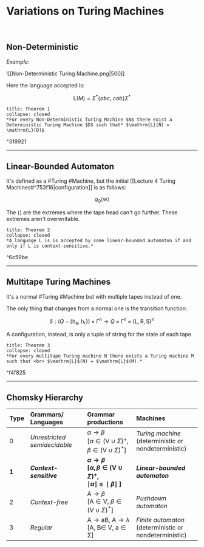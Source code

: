 # Variations on Turing Machines
<br>

## Non-Deterministic

*Example*:

![[Non-Deterministic Turing Machine.png|500]]

Here the language accepted is:

$$\mathrm{L}(M)=\Sigma^{*}\{abc,\ cab\}\Sigma^{*}$$

```ad-abstract
title: Theorem 1
collapse: closed
*For every Non-Deterministic Turing Machine $N$ there exist a Deterministic Turing Machine $D$ such that* $\mathrm{L}(N) = \mathrm{L}(D)$
```

^318921

---

## Linear-Bounded Automaton

It's defined as a #Turing #Machine, but the initial [[Lecture 4 Turing Machines#^753f16|configuration]] is as follows:

$$q_0 \langle \mathrm{w} \rangle$$

The $\langle \rangle$ are the extremes where the tape head can't go further. These extremes aren't overwritable.

```ad-abstract
title: Theorem 2
collapse: closed
*A language L is is accepted by some linear-bounded automaton if and only if L is context-sensitive.*
```

^6c59be

---

## Multitape Turing Machines

It's a normal #Turing #Machine but with multiple tapes instead of one.

The only thing that changes from a normal one is the transition function:

$$\delta:\left(Q-\left\{\mathrm{h}_{\mathrm{a}},\  \mathrm{h}_{\mathrm{r}}\right\}\right) \times \Gamma^{\mathrm{n}} \rightarrow Q \times \Gamma^{\mathrm{n}} \times\{\mathrm{L}, \mathrm{R}, \mathrm{S}\}^{\mathrm{n}}$$

A configuration, instead, is only a tuple of string for the state of each tape.

```ad-abstract
title: Theorem 3
collapse: closed
*For every multitape Turing machine N there exists a Turing machine M such that <br> $\mathrm{L}$(N) = $\mathrm{L}$(M).*
```

^f4f825

---

## Chomsky Hierarchy

| Type | Grammars/ Languages          | Grammar productions                                                                                                         | Machines                                                |
|:---- |:---------------------------- |:--------------------------------------------------------------------------------------------------------------------------- |:------------------------------------------------------- |
| 0    | *Unrestricted semidecidable* | $\alpha \to \beta$<br>$[\alpha \in(\mathrm{V} \cup \Sigma)^{+},$<br>$\beta \in (\mathrm{V}\cup \Sigma)^{*}]$                | *Turing machine* <br>(deterministic or <br> nondeterministic)    |
| **1**    | ***Context-sensitive***          | **$\alpha \to \beta$<br>$[\alpha , \beta \in(\mathrm{V} \cup \Sigma)^{+},$<br>$\mid \alpha \mid \ \leq \ \mid \beta \mid \ ]$** | ***Linear-bounded automaton***                           |
| 2    | *Context-free*               | $\mathrm{A} \to \beta$<br>$[\mathrm{A}\in \mathrm{V},\ \beta \in (V\cup\Sigma)^{*}]$                                        | *Pushdown automaton*                                    |
| 3    | *Regular*                    | $\mathrm{A} \to \mathrm{aB},\ \mathrm{A}\to \lambda$<br>$[\mathrm{A,\ B \in \ V, \ a \in \Sigma}]$                                                                    | *Finite automaton* <br>(deterministic or <br> nondeterministic) |

